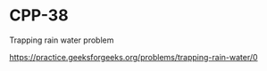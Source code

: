 # CPP-38
Trapping rain water problem













https://practice.geeksforgeeks.org/problems/trapping-rain-water/0
